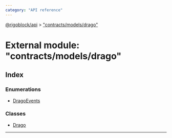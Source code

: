 ```yaml
---
category: "API reference"
---
```



[@rigoblock/api](../1.quick_start.md) > ["contracts/models/drago"](../modules/_contracts_models_drago_.md)

# External module: "contracts/models/drago"

## Index

### Enumerations

* [DragoEvents](../enums/_contracts_models_drago_.dragoevents.md)

### Classes

* [Drago](../classes/_contracts_models_drago_.drago.md)

---

